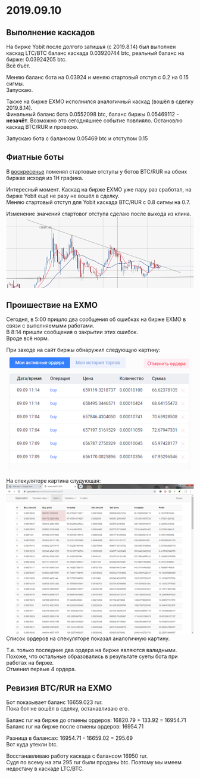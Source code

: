 # 2019.09.10
## Выполнение каскадов
На бирже Yobit после долгого затишья (с 2019.8.14) был выполнен каскад LTC/BTC баланс каскада 0.03920744 btс, реальный баланс на бирже: 0.03924205 btc.  
Всё бъёт.

Меняю баланс бота на 0.03924 и меняю стартовый отступ с 0.2 на 0.15 сигмы.  
Запускаю.

Также на бирже EXMO исполнился аналогичный каскад (вошёл в сделку 2019.8.14).  
Финальный баланс бота 0.0552098 btc, баланс биржы 0.05469112 - **незачёт**. Возможно это сегодняшнее событие повлияло. Остановлю каскад BTC/RUR и проверю.

Запускаю бота с балансом 0.05469 btc и отступом 0.15
## Фиатные боты
В [воскресенье](2019.09.08.md) поменял стартовые отступы у ботов BTC/RUR на обеих биржах исходя из 1H графика.

Интересный момент. Каскад на бирже EXMO уже пару раз сработал, на бирже Yobit ещё не разу не вошёл в сделку.  
Меняю стартовый отступ для Yobit каскада BTC/RUR с 0.8 сигмы на 0.7.

Изменение значений стартовог отступа сделаю после выхода из клина.  
![Клин на bitstamp](2019_09_10/bistamp_btc_usd_1d_triangle.png)
## Проишествие на EXMO
Сегодня, в 5:00 пришло два сообщения об ошибках на бирже EXMO в связи с выполняемыми работами.  
В 8:14 пришли сообщения о закрытии этих ошибок.  
Вроде всё норм.

При заходе на сайт биржы обнаружил следующую картину:  
![ордера btc/rur на EXMO](2019_09_10/exmo_orders.png)

На спекуляторе картина слудующая:
![ордера каскада btc/rur на EXMO](2019_09_10/my_cascade.png)  
Список ордеров на спекуляторе показал аналогичную картину.

Т.е. только последние два ордера на бирже являются валидными. Похоже, что остальные образовались в результате суеты бота при работах на бирже.  
Отменил первые 4 ордера.  
## Ревизия BTC/RUR на EXMO
Бот показывает баланс 16659.023 rur.  
Пока бот не вошёл в сделку, останавливаю его.

Баланс rur на бирже до отмены ордеров: 16820.79 + 133.92 = 16954.71  
Баланс rur на бирже после отмены ордеров: 16954.71

Разница в балансах: 16954.71 - 16659.02 = 295.69  
Вот куда утекли btc.

Восстанавливаю работу каскада с балансом 16950 rur.  
Судя по всему на эти 295 rur были проданы btc. Поэтому мы имеем недостачу в каскаде LTC/BTC.
